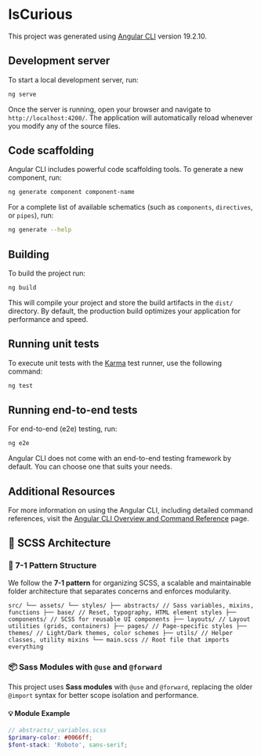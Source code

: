 # IsCurious

This project was generated using [Angular CLI](https://github.com/angular/angular-cli) version 19.2.10.

## Development server

To start a local development server, run:

```bash
ng serve
```

Once the server is running, open your browser and navigate to `http://localhost:4200/`. The application will automatically reload whenever you modify any of the source files.

## Code scaffolding

Angular CLI includes powerful code scaffolding tools. To generate a new component, run:

```bash
ng generate component component-name
```

For a complete list of available schematics (such as `components`, `directives`, or `pipes`), run:

```bash
ng generate --help
```

## Building

To build the project run:

```bash
ng build
```

This will compile your project and store the build artifacts in the `dist/` directory. By default, the production build optimizes your application for performance and speed.

## Running unit tests

To execute unit tests with the [Karma](https://karma-runner.github.io) test runner, use the following command:

```bash
ng test
```

## Running end-to-end tests

For end-to-end (e2e) testing, run:

```bash
ng e2e
```

Angular CLI does not come with an end-to-end testing framework by default. You can choose one that suits your needs.

## Additional Resources

For more information on using the Angular CLI, including detailed command references, visit the [Angular CLI Overview and Command Reference](https://angular.dev/tools/cli) page.

## 🎨 SCSS Architecture

### 🧱 7-1 Pattern Structure

We follow the **7-1 pattern** for organizing SCSS, a scalable and maintainable folder architecture that separates concerns and enforces modularity.

`src/
└── assets/
└── styles/
├── abstracts/ // Sass variables, mixins, functions
├── base/ // Reset, typography, HTML element styles
├── components/ // SCSS for reusable UI components
├── layouts/ // Layout utilities (grids, containers)
├── pages/ // Page-specific styles
├── themes/ // Light/Dark themes, color schemes
├── utils/ // Helper classes, utility mixins
└── main.scss // Root file that imports everything`

### 📦 Sass Modules with `@use` and `@forward`

This project uses **Sass modules** with `@use` and `@forward`, replacing the older `@import` syntax for better scope isolation and performance.

#### 💡 Module Example

```scss
// abstracts/_variables.scss
$primary-color: #0066ff;
$font-stack: 'Roboto', sans-serif;
```
